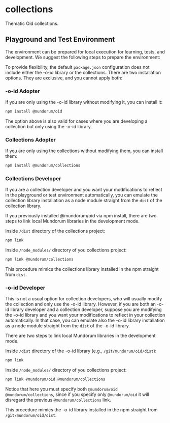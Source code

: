 # collections
Thematic Oid collections.

## Playground and Test Environment

The environment can be prepared for local execution for learning, tests, and development. We suggest the following steps to prepare the environment:

To provide flexibility, the default `package.json` configuration does not include either the -o-id library or the collections. There are two installation options. They are exclusive, and you cannot apply both:

### -o-id Adopter

If you are only using the -o-id library without modifying it, you can install it:
~~~bash
npm install @mundorum/oid
~~~

The option above is also valid for cases where you are developing a collection but only using the -o-id library.

### Collections Adopter

If you are only using the collections without modifying them, you can install them:
~~~bash
npm install @mundorum/collections
~~~

### Collections  Developer

If you are a collection developer and you want your modifications to reflect in the playground or test environment automatically, you can emulate the collection library installation as a node module straight from the `dist` of the collection library.

If you previously installed @mundorum/oid via npm install, there are two steps to link local Mundorum libraries in the development mode.

Inside `/dist` directory of the collections project:
~~~bash
npm link
~~~

Inside `/node_modules/` directory of you collections project:
~~~bash
npm link @mundorum/collections
~~~

This procedure mimics the collections library installed in the npm straight from `dist`.

### -o-id  Developer

This is not a usual option for collection developers, who will usually modify the collection and only use the -o-id library. However, if you are both an -o-id library developer and a collection developer, suppose you are modifying the -o-id library and you want your modifications to reflect in your collection automatically. In that case, you can emulate also the -o-id library installation as a node module straight from the `dist` of the -o-id library.

There are two steps to link local Mundorum libraries in the development mode.

Inside `/dist` directory of the -o-id library (e.g., `/git/mundorum/oid/dist`):
~~~bash
npm link
~~~

Inside `/node_modules/` directory of you collections project:
~~~bash
npm link @mundorum/oid @mundorum/collections
~~~

Notice that here you must specify both `@mundorum/oid` `@mundorum/collections`, since if you specify only `@mundorum/oid` it will disregard the previous `@mundorum/collections` link.

This procedure mimics the -o-id library installed in the npm straight from `/git/mundorum/oid/dist`.
